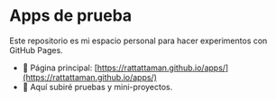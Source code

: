 # Apps de prueba

Este repositorio es mi espacio personal para hacer experimentos con GitHub Pages.

- 🔗 Página principal: [https://rattattaman.github.io/apps/](https://rattattaman.github.io/apps/)
- 📂 Aquí subiré pruebas y mini-proyectos.

